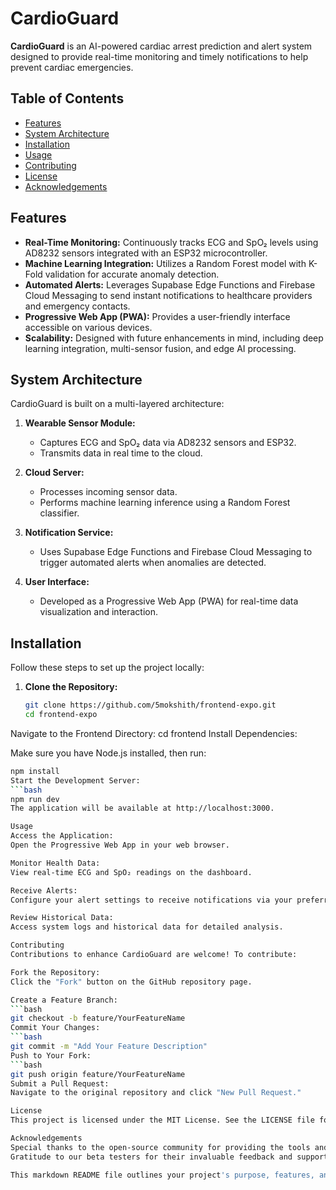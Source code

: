 # CardioGuard

**CardioGuard** is an AI-powered cardiac arrest prediction and alert system designed to provide real-time monitoring and timely notifications to help prevent cardiac emergencies.

## Table of Contents

- [Features](#features)
- [System Architecture](#system-architecture)
- [Installation](#installation)
- [Usage](#usage)
- [Contributing](#contributing)
- [License](#license)
- [Acknowledgements](#acknowledgements)

## Features

- **Real-Time Monitoring:** Continuously tracks ECG and SpO₂ levels using AD8232 sensors integrated with an ESP32 microcontroller.
- **Machine Learning Integration:** Utilizes a Random Forest model with K-Fold validation for accurate anomaly detection.
- **Automated Alerts:** Leverages Supabase Edge Functions and Firebase Cloud Messaging to send instant notifications to healthcare providers and emergency contacts.
- **Progressive Web App (PWA):** Provides a user-friendly interface accessible on various devices.
- **Scalability:** Designed with future enhancements in mind, including deep learning integration, multi-sensor fusion, and edge AI processing.

## System Architecture

CardioGuard is built on a multi-layered architecture:

1. **Wearable Sensor Module:**  
   - Captures ECG and SpO₂ data via AD8232 sensors and ESP32.
   - Transmits data in real time to the cloud.

2. **Cloud Server:**  
   - Processes incoming sensor data.
   - Performs machine learning inference using a Random Forest classifier.

3. **Notification Service:**  
   - Uses Supabase Edge Functions and Firebase Cloud Messaging to trigger automated alerts when anomalies are detected.

4. **User Interface:**  
   - Developed as a Progressive Web App (PWA) for real-time data visualization and interaction.

## Installation

Follow these steps to set up the project locally:

1. **Clone the Repository:**

   ```bash
   git clone https://github.com/5mokshith/frontend-expo.git
   cd frontend-expo
Navigate to the Frontend Directory:
cd frontend
Install Dependencies:

Make sure you have Node.js installed, then run:
   ```bash
   npm install
Start the Development Server:
   ```bash
   npm run dev
The application will be available at http://localhost:3000.

Usage
Access the Application:
Open the Progressive Web App in your web browser.

Monitor Health Data:
View real-time ECG and SpO₂ readings on the dashboard.

Receive Alerts:
Configure your alert settings to receive notifications via your preferred channels (email, SMS, push notifications).

Review Historical Data:
Access system logs and historical data for detailed analysis.

Contributing
Contributions to enhance CardioGuard are welcome! To contribute:

Fork the Repository:
Click the "Fork" button on the GitHub repository page.

Create a Feature Branch:
   ```bash
   git checkout -b feature/YourFeatureName
Commit Your Changes:
   ```bash
   git commit -m "Add Your Feature Description"
Push to Your Fork:
   ```bash
   git push origin feature/YourFeatureName
Submit a Pull Request:
Navigate to the original repository and click "New Pull Request."

License
This project is licensed under the MIT License. See the LICENSE file for details.

Acknowledgements
Special thanks to the open-source community for providing the tools and libraries that made CardioGuard possible.
Gratitude to our beta testers for their invaluable feedback and support.

This markdown README file outlines your project's purpose, features, and instructions clearly, making it accessible for both users and contributors.

